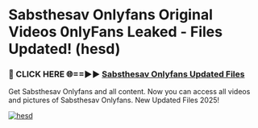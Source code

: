# Sabsthesav Onlyfans Original Videos 0nlyFans Leaked - Files Updated! (hesd)

<h3>🔴 CLICK HERE 🌐==►► <a href="https://tinyurl.com/2m67pmp6" rel="nofollow">Sabsthesav Onlyfans Updated Files</a></h3>

Get Sabsthesav Onlyfans and all content. Now you can access all videos and pictures of Sabsthesav Onlyfans. New Updated Files 2025!

[![hesd](https://i.imgur.com/H4QAA4z.gif)](https://tinyurl.com/2m67pmp6)